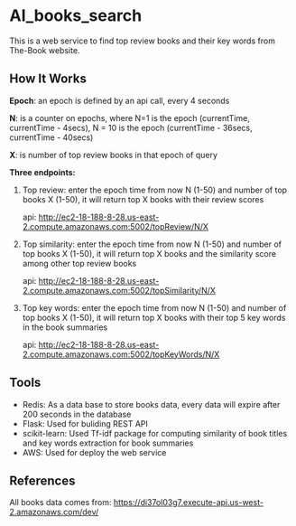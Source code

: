 # AI_books_search
This is a web service to find top review books and their key words from The-Book website.

## How It Works
**Epoch**: an epoch is defined by an api call, every 4 seconds

**N**: is a counter on epochs, where N=1 is the epoch (currentTime, currentTime - 4secs), N = 10 is the epoch (currentTime - 36secs, currentTime - 40secs)

**X**: is number of top review books in that epoch of query

**Three endpoints:**

1. Top review: enter the epoch time from now N (1-50) and number of top books X (1-50), it will return top X books with their review scores
   
   api: http://ec2-18-188-8-28.us-east-2.compute.amazonaws.com:5002/topReview/N/X

2. Top similarity: enter the epoch time from now N (1-50) and number of top books X (1-50), it will return top X books and the similarity score among other top review books
   
   api: http://ec2-18-188-8-28.us-east-2.compute.amazonaws.com:5002/topSimilarity/N/X
   
3. Top key words: enter the epoch time from now N (1-50) and number of top books X (1-50), it will return top X books with their top 5 key words in the book summaries
   
   api: http://ec2-18-188-8-28.us-east-2.compute.amazonaws.com:5002/topKeyWords/N/X

## Tools

* Redis: As a data base to store books data, every data will expire after 200 seconds in the database
* Flask: Used for buliding REST API
* scikit-learn: Used Tf-idf package for computing similarity of book titles and key words extraction for book summaries
* AWS: Used for deploy the web service

## References
All books data comes from: https://di37ol03g7.execute-api.us-west-2.amazonaws.com/dev/ 
